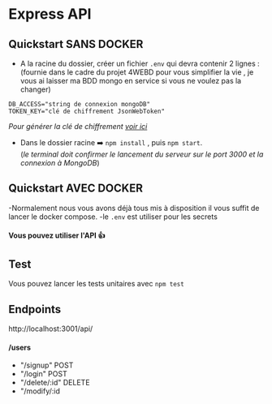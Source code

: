 # Express API

## Quickstart SANS DOCKER

- A la racine du dossier, créer un fichier `.env` qui devra contenir 2 lignes :
(fournie dans le cadre du projet 4WEBD pour vous simplifier la vie , je vous ai laisser ma BDD mongo en service si vous ne voulez pas la changer)

```
DB_ACCESS="string de connexion mongoDB"
TOKEN_KEY="clé de chiffrement JsonWebToken"

```

_Pour générer la clé de chiffrement [voir ici](https://mkjwk.org/)_

- Dans le dossier racine ➡️ `npm install` , puis `npm start`.<br>(_le terminal doit confirmer le lancement du serveur sur le port 3000 et la connexion à MongoDB_)

## Quickstart AVEC DOCKER

-Normalement nous vous avons déjà tous mis à disposition il vous suffit de lancer le docker compose.
-le `.env` est utiliser pour les secrets 

#### Vous pouvez utiliser l'API 👍

## Test
Vous pouvez lancer les tests unitaires avec `npm test`

## Endpoints
http://localhost:3001/api/


#### /users
- "/signup" POST
- "/login" POST
- "/delete/:id" DELETE
- "/modify/:id